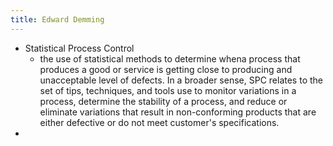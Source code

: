 ```yaml
---
title: Edward Demming
---
```





- Statistical Process Control
  - the use of statistical methods to determine whena  process that produces a good or service is getting close to producing and unacceptable level of defects. In a broader sense, SPC relates to the set of tips, techniques, and tools use to monitor variations in a process, determine the stability of a process, and reduce or eliminate variations that result in non-conforming products that are either defective or do not meet customer's specifications.
- 
